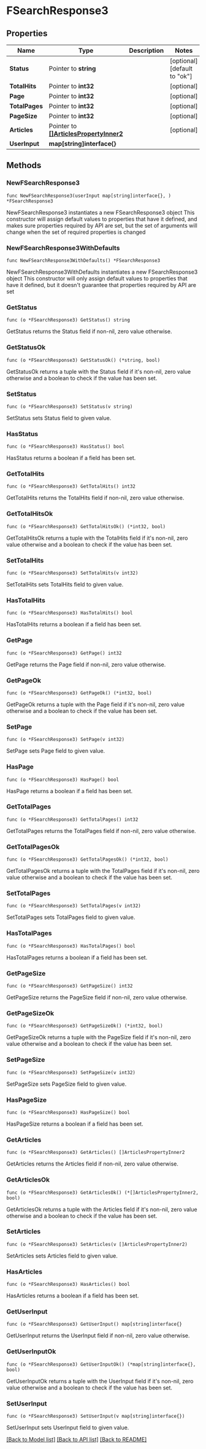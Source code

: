 # FSearchResponse3

## Properties

Name | Type | Description | Notes
------------ | ------------- | ------------- | -------------
**Status** | Pointer to **string** |  | [optional] [default to "ok"]
**TotalHits** | Pointer to **int32** |  | [optional] 
**Page** | Pointer to **int32** |  | [optional] 
**TotalPages** | Pointer to **int32** |  | [optional] 
**PageSize** | Pointer to **int32** |  | [optional] 
**Articles** | Pointer to [**[]ArticlesPropertyInner2**](ArticlesPropertyInner2.md) |  | [optional] 
**UserInput** | **map[string]interface{}** |  | 

## Methods

### NewFSearchResponse3

`func NewFSearchResponse3(userInput map[string]interface{}, ) *FSearchResponse3`

NewFSearchResponse3 instantiates a new FSearchResponse3 object
This constructor will assign default values to properties that have it defined,
and makes sure properties required by API are set, but the set of arguments
will change when the set of required properties is changed

### NewFSearchResponse3WithDefaults

`func NewFSearchResponse3WithDefaults() *FSearchResponse3`

NewFSearchResponse3WithDefaults instantiates a new FSearchResponse3 object
This constructor will only assign default values to properties that have it defined,
but it doesn't guarantee that properties required by API are set

### GetStatus

`func (o *FSearchResponse3) GetStatus() string`

GetStatus returns the Status field if non-nil, zero value otherwise.

### GetStatusOk

`func (o *FSearchResponse3) GetStatusOk() (*string, bool)`

GetStatusOk returns a tuple with the Status field if it's non-nil, zero value otherwise
and a boolean to check if the value has been set.

### SetStatus

`func (o *FSearchResponse3) SetStatus(v string)`

SetStatus sets Status field to given value.

### HasStatus

`func (o *FSearchResponse3) HasStatus() bool`

HasStatus returns a boolean if a field has been set.

### GetTotalHits

`func (o *FSearchResponse3) GetTotalHits() int32`

GetTotalHits returns the TotalHits field if non-nil, zero value otherwise.

### GetTotalHitsOk

`func (o *FSearchResponse3) GetTotalHitsOk() (*int32, bool)`

GetTotalHitsOk returns a tuple with the TotalHits field if it's non-nil, zero value otherwise
and a boolean to check if the value has been set.

### SetTotalHits

`func (o *FSearchResponse3) SetTotalHits(v int32)`

SetTotalHits sets TotalHits field to given value.

### HasTotalHits

`func (o *FSearchResponse3) HasTotalHits() bool`

HasTotalHits returns a boolean if a field has been set.

### GetPage

`func (o *FSearchResponse3) GetPage() int32`

GetPage returns the Page field if non-nil, zero value otherwise.

### GetPageOk

`func (o *FSearchResponse3) GetPageOk() (*int32, bool)`

GetPageOk returns a tuple with the Page field if it's non-nil, zero value otherwise
and a boolean to check if the value has been set.

### SetPage

`func (o *FSearchResponse3) SetPage(v int32)`

SetPage sets Page field to given value.

### HasPage

`func (o *FSearchResponse3) HasPage() bool`

HasPage returns a boolean if a field has been set.

### GetTotalPages

`func (o *FSearchResponse3) GetTotalPages() int32`

GetTotalPages returns the TotalPages field if non-nil, zero value otherwise.

### GetTotalPagesOk

`func (o *FSearchResponse3) GetTotalPagesOk() (*int32, bool)`

GetTotalPagesOk returns a tuple with the TotalPages field if it's non-nil, zero value otherwise
and a boolean to check if the value has been set.

### SetTotalPages

`func (o *FSearchResponse3) SetTotalPages(v int32)`

SetTotalPages sets TotalPages field to given value.

### HasTotalPages

`func (o *FSearchResponse3) HasTotalPages() bool`

HasTotalPages returns a boolean if a field has been set.

### GetPageSize

`func (o *FSearchResponse3) GetPageSize() int32`

GetPageSize returns the PageSize field if non-nil, zero value otherwise.

### GetPageSizeOk

`func (o *FSearchResponse3) GetPageSizeOk() (*int32, bool)`

GetPageSizeOk returns a tuple with the PageSize field if it's non-nil, zero value otherwise
and a boolean to check if the value has been set.

### SetPageSize

`func (o *FSearchResponse3) SetPageSize(v int32)`

SetPageSize sets PageSize field to given value.

### HasPageSize

`func (o *FSearchResponse3) HasPageSize() bool`

HasPageSize returns a boolean if a field has been set.

### GetArticles

`func (o *FSearchResponse3) GetArticles() []ArticlesPropertyInner2`

GetArticles returns the Articles field if non-nil, zero value otherwise.

### GetArticlesOk

`func (o *FSearchResponse3) GetArticlesOk() (*[]ArticlesPropertyInner2, bool)`

GetArticlesOk returns a tuple with the Articles field if it's non-nil, zero value otherwise
and a boolean to check if the value has been set.

### SetArticles

`func (o *FSearchResponse3) SetArticles(v []ArticlesPropertyInner2)`

SetArticles sets Articles field to given value.

### HasArticles

`func (o *FSearchResponse3) HasArticles() bool`

HasArticles returns a boolean if a field has been set.

### GetUserInput

`func (o *FSearchResponse3) GetUserInput() map[string]interface{}`

GetUserInput returns the UserInput field if non-nil, zero value otherwise.

### GetUserInputOk

`func (o *FSearchResponse3) GetUserInputOk() (*map[string]interface{}, bool)`

GetUserInputOk returns a tuple with the UserInput field if it's non-nil, zero value otherwise
and a boolean to check if the value has been set.

### SetUserInput

`func (o *FSearchResponse3) SetUserInput(v map[string]interface{})`

SetUserInput sets UserInput field to given value.



[[Back to Model list]](../README.md#documentation-for-models) [[Back to API list]](../README.md#documentation-for-api-endpoints) [[Back to README]](../README.md)


